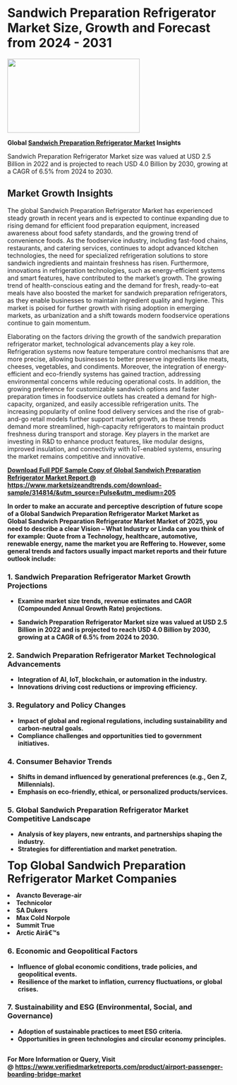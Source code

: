<H1>Sandwich Preparation Refrigerator Market Size, Growth and Forecast from 2024 - 2031</H1><img class="aligncenter size-medium wp-image-584254" src="https://thirdeyenews.in/wp-content/uploads/2024/09/Global-Market-Research-300x168.jpeg" alt="" width="300" height="168" /><p><strong>Global&nbsp;<a href="https://www.marketsizeandtrends.com/download-sample/314814/&amp;utm_source=Pulse&amp;utm_medium=205">Sandwich Preparation Refrigerator Market</a> Insights</strong></p><p>Sandwich Preparation Refrigerator Market size was valued at USD 2.5 Billion in 2022 and is projected to reach USD 4.0 Billion by 2030, growing at a CAGR of 6.5% from 2024 to 2030.</p><p><h2>Market Growth Insights</h2> <p>The global Sandwich Preparation Refrigerator Market has experienced steady growth in recent years and is expected to continue expanding due to rising demand for efficient food preparation equipment, increased awareness about food safety standards, and the growing trend of convenience foods. As the foodservice industry, including fast-food chains, restaurants, and catering services, continues to adopt advanced kitchen technologies, the need for specialized refrigeration solutions to store sandwich ingredients and maintain freshness has risen. Furthermore, innovations in refrigeration technologies, such as energy-efficient systems and smart features, have contributed to the market’s growth. The growing trend of health-conscious eating and the demand for fresh, ready-to-eat meals have also boosted the market for sandwich preparation refrigerators, as they enable businesses to maintain ingredient quality and hygiene. This market is poised for further growth with rising adoption in emerging markets, as urbanization and a shift towards modern foodservice operations continue to gain momentum.</p> <p><strong><a href="#"></a></strong></p> <p>Elaborating on the factors driving the growth of the sandwich preparation refrigerator market, technological advancements play a key role. Refrigeration systems now feature temperature control mechanisms that are more precise, allowing businesses to better preserve ingredients like meats, cheeses, vegetables, and condiments. Moreover, the integration of energy-efficient and eco-friendly systems has gained traction, addressing environmental concerns while reducing operational costs. In addition, the growing preference for customizable sandwich options and faster preparation times in foodservice outlets has created a demand for high-capacity, organized, and easily accessible refrigeration units. The increasing popularity of online food delivery services and the rise of grab-and-go retail models further support market growth, as these trends demand more streamlined, high-capacity refrigerators to maintain product freshness during transport and storage. Key players in the market are investing in R&D to enhance product features, like modular designs, improved insulation, and connectivity with IoT-enabled systems, ensuring the market remains competitive and innovative.</p> <p><strong><a href="#"></p><p><span class=""><strong>Download Full PDF Sample Copy of Global Sandwich Preparation Refrigerator Market Report</strong> @ <a href="https://www.marketsizeandtrends.com/download-sample/314814/&amp;utm_source=Pulse&amp;utm_medium=205" target="_blank">https://www.marketsizeandtrends.com/download-sample/314814/&amp;utm_source=Pulse&amp;utm_medium=205</a></span></p><p>In order to make an accurate and perceptive description of future scope of a Global&nbsp;Sandwich Preparation Refrigerator Market Market as Global&nbsp;Sandwich Preparation Refrigerator Market Market of 2025, you need to describe a clear Vision &ndash; What Industry or Linda can you think of for example: Quote from a Technology, healthcare, automotive, renewable energy, name the market you are Reffering to. However, some general trends and factors usually impact market reports and their future outlook include:</p><h3>1.&nbsp;<strong>Sandwich Preparation Refrigerator Market Growth Projections</strong></h3><ul><li>Examine market size trends, revenue estimates and CAGR (Compounded Annual Growth Rate) projections.</li><li><p>Sandwich Preparation Refrigerator Market size was valued at USD 2.5 Billion in 2022 and is projected to reach USD 4.0 Billion by 2030, growing at a CAGR of 6.5% from 2024 to 2030.</p></li></ul><h3>2.&nbsp;<strong>Sandwich Preparation Refrigerator Market Technological Advancements</strong></h3><ul><li>Integration of AI, IoT, blockchain, or automation in the industry.</li><li>Innovations driving cost reductions or improving efficiency.</li></ul><h3>3.&nbsp;<strong>Regulatory and Policy Changes</strong></h3><ul><li>Impact of global and regional regulations, including sustainability and carbon-neutral goals.</li><li>Compliance challenges and opportunities tied to government initiatives.</li></ul><h3>4.&nbsp;<strong>Consumer Behavior Trends</strong></h3><ul><li>Shifts in demand influenced by generational preferences (e.g., Gen Z, Millennials).</li><li>Emphasis on eco-friendly, ethical, or personalized products/services.</li></ul><h3>5.&nbsp;<strong>Global Sandwich Preparation Refrigerator Market Competitive Landscape</strong></h3><ul><li>Analysis of key players, new entrants, and partnerships shaping the industry.</li><li>Strategies for differentiation and market penetration.</li></ul><p data-pm-slice="1 1 []"><span style="color: inherit; font-family: inherit; font-size: 25px;">Top Global Sandwich Preparation Refrigerator Market Companies</span></p><div class="" data-test-id=""><p><li>Avancto Beverage-air</li><li> Technicolor</li><li> SA Dukers</li><li> Max Cold Norpole</li><li> Summit True</li><li> Arctic Airâ€™s</li></p></div><h3>6.&nbsp;<strong>Economic and Geopolitical Factors</strong></h3><ul><li>Influence of global economic conditions, trade policies, and geopolitical events.</li><li>Resilience of the market to inflation, currency fluctuations, or global crises.</li></ul><h3>7.&nbsp;<strong>Sustainability and ESG (Environmental, Social, and Governance)</strong></h3><ul><li>Adoption of sustainable practices to meet ESG criteria.</li><li>Opportunities in green technologies and circular economy principles.</li></ul><h2><strong style="font-size: 14px;">For More Information or Query, Visit @&nbsp;</strong><a style="background-color: #ffffff; font-size: 14px;" href="https://www.marketsizeandtrends.com/report/sandwich-preparation-refrigerator-market/" target="_blank">https://www.verifiedmarketreports.com/product/airport-passenger-boarding-bridge-market</a></h2>
